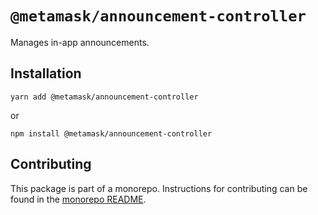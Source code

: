 # `@metamask/announcement-controller`

Manages in-app announcements.

## Installation

`yarn add @metamask/announcement-controller`

or

`npm install @metamask/announcement-controller`

## Contributing

This package is part of a monorepo. Instructions for contributing can be found in the [monorepo README](https://github.com/MetaMask/core#readme).
